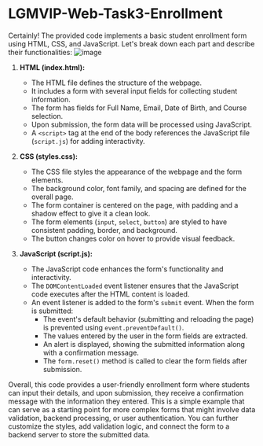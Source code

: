 # LGMVlP-Web-Task3-Enrollment
Certainly! The provided code implements a basic student enrollment form using HTML, CSS, and JavaScript. Let's break down each part and describe their functionalities:
![image](https://github.com/Sabavat-Jayanth-Naik/LGMVlP-Web-Task3-Enrollment/assets/130920035/a013d1ab-05aa-44a0-926f-5962fc493549)

1. **HTML (index.html):**
   - The HTML file defines the structure of the webpage.
   - It includes a form with several input fields for collecting student information.
   - The form has fields for Full Name, Email, Date of Birth, and Course selection.
   - Upon submission, the form data will be processed using JavaScript.
   - A `<script>` tag at the end of the body references the JavaScript file (`script.js`) for adding interactivity.

2. **CSS (styles.css):**
   - The CSS file styles the appearance of the webpage and the form elements.
   - The background color, font family, and spacing are defined for the overall page.
   - The form container is centered on the page, with padding and a shadow effect to give it a clean look.
   - The form elements (`input`, `select`, `button`) are styled to have consistent padding, border, and background.
   - The button changes color on hover to provide visual feedback.

3. **JavaScript (script.js):**
   - The JavaScript code enhances the form's functionality and interactivity.
   - The `DOMContentLoaded` event listener ensures that the JavaScript code executes after the HTML content is loaded.
   - An event listener is added to the form's `submit` event. When the form is submitted:
       - The event's default behavior (submitting and reloading the page) is prevented using `event.preventDefault()`.
       - The values entered by the user in the form fields are extracted.
       - An alert is displayed, showing the submitted information along with a confirmation message.
       - The `form.reset()` method is called to clear the form fields after submission.

Overall, this code provides a user-friendly enrollment form where students can input their details, and upon submission, they receive a confirmation message with the information they entered. This is a simple example that can serve as a starting point for more complex forms that might involve data validation, backend processing, or user authentication. You can further customize the styles, add validation logic, and connect the form to a backend server to store the submitted data.
